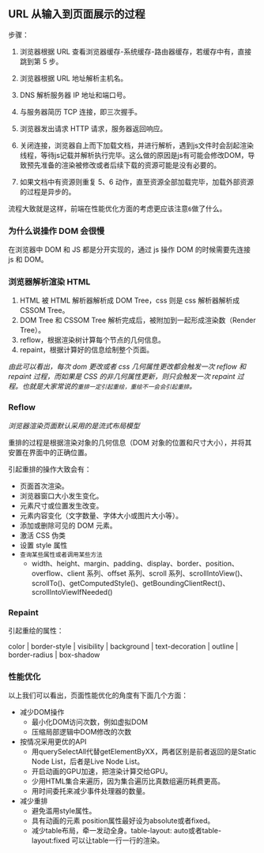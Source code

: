 ## URL 从输入到页面展示的过程

步骤：

1. 浏览器根据 URL 查看浏览器缓存-系统缓存-路由器缓存，若缓存中有，直接跳到第 5 步。

2. 浏览器根据 URL 地址解析主机名。

3. DNS 解析服务器 IP 地址和端口号。

4. 与服务器简历 TCP 连接，即三次握手。

5. 浏览器发出请求 HTTP 请求，服务器返回响应。

6. 关闭连接，浏览器自上而下加载文档，并进行解析，遇到js文件时会刮起渲染线程，等待js记载并解析执行完毕。这么做的原因是js有可能会修改DOM，导致预先准备的渲染被修改或者后续下载的资源可能是没有必要的。

7. 如果文档中有资源则重复 5、6 动作，直至资源全部加载完毕，加载外部资源的过程是异步的。

流程大致就是这样，前端在性能优化方面的考虑更应该注意`6`做了什么。

### 为什么说操作 DOM 会很慢

在浏览器中 DOM 和 JS 都是分开实现的，通过 js 操作 DOM 的时候需要先连接 js 和 DOM。

### 浏览器解析渲染 HTML

1. HTML 被 HTML 解析器解析成 DOM Tree，css 则是 css 解析器解析成 CSSOM Tree。
2. DOM Tree 和 CSSOM Tree 解析完成后，被附加到一起形成渲染数（Render Tree）。
3. reflow，根据渲染树计算每个节点的几何信息。
4. repaint，根据计算好的信息绘制整个页面。

_由此可以看出，每次 dom 更改或者 css 几何属性更改都会触发一次 reflow 和 repaint 过程，而如果是 CSS 的非几何属性更新，则只会触发一次 repaint 过程。也就是大家常说的`重排一定引起重绘，重绘不一会会引起重排`。_

### Reflow

_浏览器渲染页面默认采用的是流式布局模型_

重排的过程是根据渲染对象的几何信息（DOM 对象的位置和尺寸大小），并将其安置在界面中的正确位置。

引起重排的操作大致会有：

- 页面首次渲染。
- 浏览器窗口大小发生变化。
- 元素尺寸或位置发生改变。
- 元素内容变化（文字数量、字体大小或图片大小等）。
- 添加或删除可见的 DOM 元素。
- 激活 CSS 伪类
- 设置 style 属性
- `查询某些属性或者调用某些方法`
  - width、height、margin、padding、display、border、position、overflow、client 系列、offset 系列、scroll 系列、scrollIntoView()、scrollTo()、getComputedStyle()、getBoundingClientRect()、scrollIntoViewIfNeeded()

### Repaint

引起重绘的属性：

color | border-style | visibility | background | text-decoration | outline | border-radius | box-shadow

### 性能优化

以上我们可以看出，页面性能优化的角度有下面几个方面：

- 减少DOM操作
  - 最小化DOM访问次数，例如虚拟DOM
  - 压缩局部逻辑中DOM修改的次数
- 按情况采用更优的API
  - 用querySelectAll代替getElementByXX，两者区别是前者返回的是Static Node List，后者是Live Node List。
  - 开启动画的GPU加速，把渲染计算交给GPU。
  - 少用HTML集合来遍历，因为集合遍历比真数组遍历耗费更高。
  - 用时间委托来减少事件处理器的数量。
- 减少重排
  - 避免滥用style属性。
  - 具有动画的元素 position属性最好设为absolute或者fixed。
  - 减少table布局，牵一发动全身。table-layout: auto或者table-layout:fixed 可以让table一行一行的渲染。